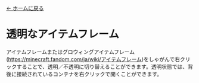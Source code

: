 [← ホームに戻る](../)
# 透明なアイテムフレーム

アイテムフレームまたはグロウィングアイテムフレーム(https://minecraft.fandom.com/ja/wiki/アイテムフレーム)をしゃがんで右クリックすることで、透明／不透明に切り替えることができます。透明状態では、背後に接続されているコンテナを右クリックで開くことができます。
